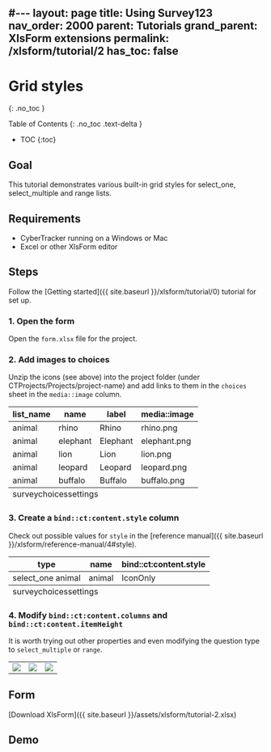 #---
layout: page
title: Using Survey123
nav_order: 2000
parent: Tutorials
grand_parent: XlsForm extensions
permalink: /xlsform/tutorial/2
has_toc: false
---
Grid styles
===========
{: .no_toc }

Table of Contents
{: .no_toc .text-delta }

- TOC
{:toc}

## Goal
This tutorial demonstrates various built-in grid styles for select_one, select_multiple and range lists.

## Requirements
- CyberTracker running on a Windows or Mac
- Excel or other XlsForm editor 

## Steps
Follow the [Getting started]({{ site.baseurl }}/xlsform/tutorial/0) tutorial for set up.

### 1. Open the form
Open the `form.xlsx` file for the project.

### 2. Add images to choices
Unzip the icons (see above) into the project folder (under CTProjects/Projects/project-name) and add links to them in the `choices` sheet in the `media::image` column.
<table class="xlsTable">
  <thead>
    <tr>
      <th>list_name</th>
      <th>name</th>
      <th>label</th>
      <th>media::image</th>
    </tr>
  </thead>
  <tbody>
    <tr>
      <td>animal</td>
      <td>rhino</td>
      <td>Rhino</td>
      <td>rhino.png</td>
    </tr>
    <tr>
      <td>animal</td>
      <td>elephant</td>
      <td>Elephant</td>
      <td>elephant.png</td>
    </tr>
    <tr>
      <td>animal</td>
      <td>lion</td>
      <td>Lion</td>
      <td>lion.png</td>
    </tr>
    <tr>
      <td>animal</td>
      <td>leopard</td>
      <td>Leopard</td>
      <td>leopard.png</td>
    </tr>
    <tr>
      <td>animal</td>
      <td>buffalo</td>
      <td>Buffalo</td>
      <td>buffalo.png</td>
    </tr>
  </tbody>
  <tfoot>
    <tr>
      <td class="sheets" colspan="3"><span>survey</span><span class="active">choices</span><span>settings</span></td>
    </tr>
  </tfoot>
</table>

### 3. Create a `bind::ct:content.style` column
Check out possible values for `style` in the [reference manual]({{ site.baseurl }}/xlsform/reference-manual/4#style).
<table class="xlsTable">
  <thead>
    <tr>
      <th>type</th>
      <th>name</th>
      <th>bind::ct:content.style</th>
    </tr>
  </thead>
  <tbody>
    <tr>
      <td>select_one animal</td>
      <td>animal</td>
      <td>IconOnly</td>
    </tr>
  </tbody>
  <tfoot>
    <tr>
      <td class="sheets" colspan="3"><span class="active">survey</span><span>choices</span><span>settings</span></td>
    </tr>
  </tfoot>
</table>

### 4. Modify `bind::ct:content.columns` and `bind::ct:content.itemHeight`
It is worth trying out other properties and even modifying the question type to `select_multiple` or `range`.

<table>
<tr>
<td><img src="{{ site.baseurl }}/assets/xlsform/tutorial-3a.png" /></td>
<td><img src="{{ site.baseurl }}/assets/xlsform/tutorial-3b.png" /></td>
<td><img src="{{ site.baseurl }}/assets/xlsform/tutorial-3c.png" /></td>
</tr>
</table>

## Form
[Download XlsForm]({{ site.baseurl }}/assets/xlsform/tutorial-2.xlsx)<br/>

## Demo
